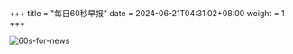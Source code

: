 +++
title = "每日60秒早报"
date = 2024-06-21T04:31:02+08:00
weight = 1
+++

![60s-for-news](/img/zaobao/zaobao.png "由 ALAPI 提供支持")
